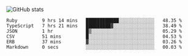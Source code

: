 ![GitHub stats](https://github-readme-stats.vercel.app/api?username=ksk001100&show_icons=true&theme=tokyonight)

<!--START_SECTION:waka-->

```text
Ruby         9 hrs 14 mins   ████████████░░░░░░░░░░░░░   48.35 %
TypeScript   7 hrs 21 mins   █████████▓░░░░░░░░░░░░░░░   38.49 %
JSON         1 hr            █▒░░░░░░░░░░░░░░░░░░░░░░░   05.29 %
CSV          51 mins         █░░░░░░░░░░░░░░░░░░░░░░░░   04.53 %
ERB          37 mins         ▓░░░░░░░░░░░░░░░░░░░░░░░░   03.26 %
Markdown     0 secs          ░░░░░░░░░░░░░░░░░░░░░░░░░   00.03 %
```

<!--END_SECTION:waka-->
